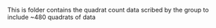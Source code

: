 This is folder contains the quadrat count data scribed by the group to include ~480 quadrats of data
